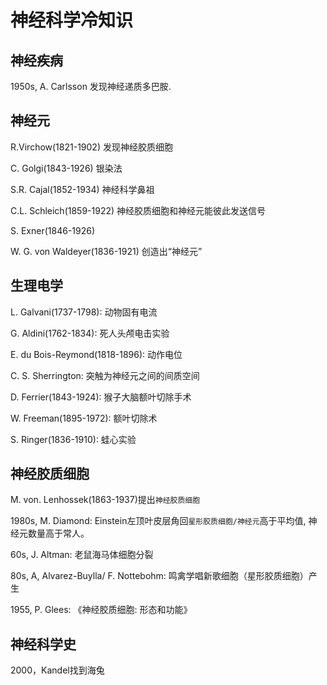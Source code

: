 # 神经科学冷知识

## 神经疾病

1950s, A. Carlsson 发现神经递质多巴胺.



## 神经元

R.Virchow(1821-1902) 发现神经胶质细胞

C. Golgi(1843-1926) 银染法

S.R. Cajal(1852-1934) 神经科学鼻祖

C.L. Schleich(1859-1922) 神经胶质细胞和神经元能彼此发送信号

S. Exner(1846-1926)

W. G. von Waldeyer(1836-1921) 创造出“神经元”



## 生理电学

L. Galvani(1737-1798): 动物固有电流

G. Aldini(1762-1834): 死人头颅电击实验

E. du Bois-Reymond(1818-1896): 动作电位

C. S. Sherrington: 突触为神经元之间的间质空间



D. Ferrier(1843-1924): 猴子大脑额叶切除手术

W. Freeman(1895-1972): 额叶切除术



S. Ringer(1836-1910): 蛙心实验



## 神经胶质细胞

M. von. Lenhossek(1863-1937)提出`神经胶质细胞`



1980s, M. Diamond: Einstein左顶叶皮层角回`星形胶质细胞/神经元`高于平均值, 神经元数量高于常人。



60s, J. Altman: 老鼠海马体细胞分裂

80s, A, Alvarez-Buylla/ F. Nottebohm: 鸣禽学唱新歌细胞（星形胶质细胞）产生

1955, P. Glees: 《神经胶质细胞: 形态和功能》



## 神经科学史

2000，Kandel找到海兔
